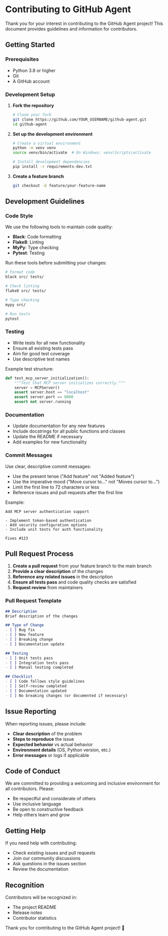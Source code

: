 # Contributing to GitHub Agent

Thank you for your interest in contributing to the GitHub Agent project! This document provides guidelines and information for contributors.

## Getting Started

### Prerequisites

- Python 3.8 or higher
- Git
- A GitHub account

### Development Setup

1. **Fork the repository**
   ```bash
   # Clone your fork
   git clone https://github.com/YOUR_USERNAME/github-agent.git
   cd github-agent
   ```

2. **Set up the development environment**
   ```bash
   # Create a virtual environment
   python -m venv venv
   source venv/bin/activate  # On Windows: venv\Scripts\activate
   
   # Install development dependencies
   pip install -r requirements-dev.txt
   ```

3. **Create a feature branch**
   ```bash
   git checkout -b feature/your-feature-name
   ```

## Development Guidelines

### Code Style

We use the following tools to maintain code quality:

- **Black**: Code formatting
- **Flake8**: Linting
- **MyPy**: Type checking
- **Pytest**: Testing

Run these tools before submitting your changes:

```bash
# Format code
black src/ tests/

# Check linting
flake8 src/ tests/

# Type checking
mypy src/

# Run tests
pytest
```

### Testing

- Write tests for all new functionality
- Ensure all existing tests pass
- Aim for good test coverage
- Use descriptive test names

Example test structure:

```python
def test_mcp_server_initialization():
    """Test that MCP server initializes correctly."""
    server = MCPServer()
    assert server.host == "localhost"
    assert server.port == 8000
    assert not server.running
```

### Documentation

- Update documentation for any new features
- Include docstrings for all public functions and classes
- Update the README if necessary
- Add examples for new functionality

### Commit Messages

Use clear, descriptive commit messages:

- Use the present tense ("Add feature" not "Added feature")
- Use the imperative mood ("Move cursor to..." not "Moves cursor to...")
- Limit the first line to 72 characters or less
- Reference issues and pull requests after the first line

Example:
```
Add MCP server authentication support

- Implement token-based authentication
- Add security configuration options
- Include unit tests for auth functionality

Fixes #123
```

## Pull Request Process

1. **Create a pull request** from your feature branch to the main branch
2. **Provide a clear description** of the changes
3. **Reference any related issues** in the description
4. **Ensure all tests pass** and code quality checks are satisfied
5. **Request review** from maintainers

### Pull Request Template

```markdown
## Description
Brief description of the changes

## Type of Change
- [ ] Bug fix
- [ ] New feature
- [ ] Breaking change
- [ ] Documentation update

## Testing
- [ ] Unit tests pass
- [ ] Integration tests pass
- [ ] Manual testing completed

## Checklist
- [ ] Code follows style guidelines
- [ ] Self-review completed
- [ ] Documentation updated
- [ ] No breaking changes (or documented if necessary)
```

## Issue Reporting

When reporting issues, please include:

- **Clear description** of the problem
- **Steps to reproduce** the issue
- **Expected behavior** vs actual behavior
- **Environment details** (OS, Python version, etc.)
- **Error messages** or logs if applicable

## Code of Conduct

We are committed to providing a welcoming and inclusive environment for all contributors. Please:

- Be respectful and considerate of others
- Use inclusive language
- Be open to constructive feedback
- Help others learn and grow

## Getting Help

If you need help with contributing:

- Check existing issues and pull requests
- Join our community discussions
- Ask questions in the issues section
- Review the documentation

## Recognition

Contributors will be recognized in:

- The project README
- Release notes
- Contributor statistics

Thank you for contributing to the GitHub Agent project! 🚀 
